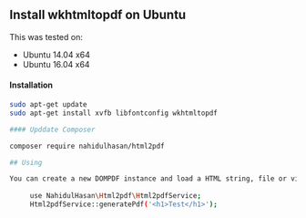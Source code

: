 ## Install wkhtmltopdf on Ubuntu

This was tested on:

- Ubuntu 14.04 x64
- Ubuntu 16.04 x64

#### Installation

```sh
sudo apt-get update
sudo apt-get install xvfb libfontconfig wkhtmltopdf

#### Upddate Composer

composer require nahidulhasan/html2pdf

## Using

You can create a new DOMPDF instance and load a HTML string, file or view name. You can save it to a file, or stream (show in browser) or download.
     
     use NahidulHasan\Html2pdf\Html2pdfService;
     Html2pdfService::generatePdf('<h1>Test</h1>');
   
   
